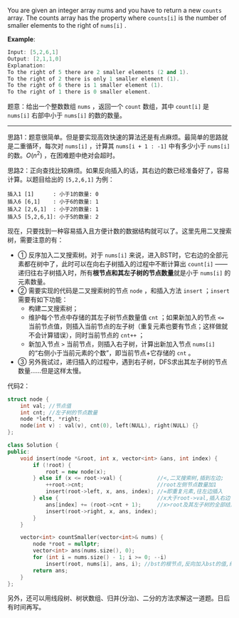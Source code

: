 You are given an integer array nums and you have to return a new `counts` array. The counts array has the property where `counts[i]` is the number of smaller elements to the right of `nums[i]` .

**Example**:
```cpp
Input: [5,2,6,1]
Output: [2,1,1,0] 
Explanation:
To the right of 5 there are 2 smaller elements (2 and 1).
To the right of 2 there is only 1 smaller element (1).
To the right of 6 there is 1 smaller element (1).
To the right of 1 there is 0 smaller element.
```
题意：给出一个整数数组 `nums` ，返回一个 `count` 数组，其中 `count[i]` 是 `nums[i]` 右部中小于 `nums[i]` 的数的数量。

---
思路1：题意很简单。但是要实现高效快速的算法还是有点麻烦。最简单的思路就是二重循环，每次对 `nums[i]` ，计算其 `nums[i + 1 : -1]` 中有多少小于 `nums[i]` 的数。$O(n^2)$ ，在困难题中绝对会超时。

思路2：正向查找比较麻烦。如果反向插入的话，其右边的数已经准备好了，容易计算。以题目给出的 `[5,2,6,1]` 为例：
```
插入1 [1]      : 小于1的数量: 0
插入6 [6,1]    : 小于6的数量: 1
插入2 [2,6,1]  : 小于2的数量: 1
插入5 [5,2,6,1]: 小于5的数量: 2
```
现在，只要找到一种容易插入且方便计数的数据结构就可以了。这里先用二叉搜索树，需要注意的有：
- ① 反序加入二叉搜索树。对于 `nums[i]` 来说，进入BST时，它右边的全部元素都在树中了，此时可以在向右子树插入的过程中不断计算出 `count[i]` —— 递归往右子树插入时，所有**根节点和其左子树的节点数量**就是小于 `nums[i]` 的元素数量。
- ② 需要实现的代码是二叉搜索树的节点 `node` ，和插入方法 `insert` ；`insert` 需要有如下功能：
	- 构建二叉搜索树；
	- 维护每个节点中存储的其左子树节点数量值 `cnt` ；如果新加入的节点 `<=` 当前节点值，则插入当前节点的左子树（重复元素也要有节点；这样做就不会计算错误），同时当前节点的 `cnt++` ；
	- 新加入节点 `>` 当前节点，则插入右子树，计算出新加入节点 `nums[i]` 的“右侧小于当前元素的个数”，即当前节点+它存储的 `cnt` 。
- ③ 另外我试过，递归插入的过程中，遇到右子树，DFS求出其左子树的节点数量……但是这样太慢。

代码2：
```cpp
struct node {
    int val; //节点值
    int cnt; //左子树的节点数量
    node *left, *right;
    node(int v) : val(v), cnt(0), left(NULL), right(NULL) {}
};

class Solution {
public:    
    void insert(node *&root, int x, vector<int> &ans, int index) {
        if (!root) {
            root = new node(x);  
        } else if (x <= root->val) {           //<,二叉搜索树,插到左边;
            ++root->cnt;                       //root左侧节点数量加1
            insert(root->left, x, ans, index); //=即重复元素,往左边插入
        } else {                               //x大于root->val,插入右边
            ans[index] += (root->cnt + 1);     //x>root及其左子树的全部结点,<x的数量+=根和其左子树的结点数量
            insert(root->right, x, ans, index); 
        }
    }

    vector<int> countSmaller(vector<int>& nums) {
        node *root = nullptr;
        vector<int> ans(nums.size(), 0);
        for (int i = nums.size() - 1; i >= 0; --i) 
            insert(root, nums[i], ans, i); //bst的根节点,反向加入bst的值,结果序列,要填入的下标
        return ans;
    }
};
```
另外，还可以用线段树、树状数组、归并(分治)、二分的方法求解这一道题。日后有时间再写。
